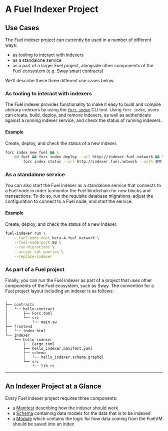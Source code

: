 # A Fuel Indexer Project

## Use Cases

The Fuel indexer project can currently be used in a number of different ways:

- as tooling to interact with indexers
- as a standalone service
- as a part of a larger Fuel project, alongside other components of the Fuel ecosystem (e.g. [Sway smart contracts](https://fuellabs.github.io/sway))

We'll describe these three different use cases below.

### As tooling to interact with indexers

The Fuel indexer provides functionality to make it easy to build and compile abitrary indexers by using the [`forc index`](../forc-index/index.md) CLI tool. Using `forc index`, users can create, build, deploy, and remove indexers, as well as authenticate against a running indexer service, and check the status of running indexers.

#### Example

Create, deploy, and check the status of a new indexer.

```bash
forc index new fuel && \
    cd fuel && forc index deploy --url http://indexer.fuel.network && \
        forc index status --url http://indexer.fuel.network --auth $MY_TOKEN
```

### As a standalone service

You can also start the Fuel indexer as a standalone service that connects to a Fuel node in order to monitor the Fuel blockchain for new blocks and transactions. To do so, run the requisite database migrations, adjust the configuration to connect to a Fuel node, and start the service.

#### Example

Create, deploy, and check the status of a new indexer.

```bash
fuel-indexer run \
    --fuel-node-host beta-4.fuel.network \
    --fuel-node-port 80 \
    --run-migrations \
    --accept-sql-queries \
    --replace-indexer
```

### As part of a Fuel project

Finally, you can run the Fuel indexer as part of a project that uses other components of the Fuel ecosystem, such as Sway. The convention for a Fuel project layout including an indexer is as follows:

```text
.
├── contracts
│   └── hello-contract
│       ├── Forc.toml
│       └── src
│           └── main.sw
├── frontend
│   └── index.html
└── indexer
    └── hello-indexer
        ├── Cargo.toml
        ├── hello_indexer.manifest.yaml
        ├── schema
        │   └── hello_indexer.schema.graphql
        └── src
            └── lib.rs
```

---

## An Indexer Project at a Glance

Every Fuel indexer project requires three components:

- a [Manifest](./manifest.md) describing how the indexer should work
- a [Schema](./schema.md) containing data models for the data that is to be indexed
- a [Module](./module.md) which contains the logic for how data coming from the FuelVM should be saved into an index
